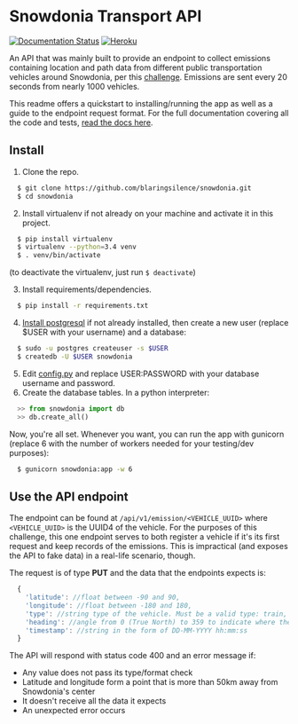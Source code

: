 # Snowdonia Transport API
[![Documentation Status](https://readthedocs.org/projects/snowdonia/badge/?version=latest)](http://snowdonia.readthedocs.io/en/latest/?badge=latest)  [![Heroku](http://heroku-badge.herokuapp.com/?app=snowdonia-transport&style=flat)](http://snowdonia-transport.herokuapp.com)

An API that was mainly built to provide an endpoint to collect emissions containing location and path data from different public transportation vehicles around Snowdonia, per this [challenge](CHALLENGE.md). Emissions are sent every 20 seconds from nearly 1000 vehicles.

This readme offers a quickstart to installing/running the app as well as a guide to the endpoint request format. For the full documentation covering all the code and tests, [read the docs here](http://snowdonia.readthedocs.io/en/latest/).

## Install
1. Clone the repo.

  ```bash
    $ git clone https://github.com/blaringsilence/snowdonia.git
    $ cd snowdonia
  ```
2. Install virtualenv if not already on your machine and activate it in this project.

  ```bash
    $ pip install virtualenv
    $ virtualenv --python=3.4 venv
    $ . venv/bin/activate
  ```
(to deactivate the virtualenv, just run `$ deactivate`)

3. Install requirements/dependencies.

  ```bash
    $ pip install -r requirements.txt
  ```
4. [Install postgresql](http://www.postgresql.org/download/) if not already installed, then create a new user (replace $USER with your username) and a database:

  ```bash
    $ sudo -u postgres createuser -s $USER 
    $ createdb -U $USER snowdonia
  ```
5. Edit [config.py](snowdonia/config.py) and replace USER:PASSWORD with your database username and password.
6. Create the database tables. In a python interpreter:

  ```python
    >> from snowdonia import db
    >> db.create_all()
  ```
Now, you're all set. Whenever you want, you can run the app with gunicorn (replace 6 with the number of workers needed for your testing/dev purposes):

  ```bash
    $ gunicorn snowdonia:app -w 6
  ```

## Use the API endpoint
The endpoint can be found at `/api/v1/emission/<VEHICLE_UUID>` where `<VEHICLE_UUID>` is the UUID4 of the vehicle. For the purposes of this challenge, this one endpoint serves to both register a vehicle if it's its first request and keep records of the emissions. This is impractical (and exposes the API to fake data) in a real-life scenario, though.

The request is of type **PUT** and the data that the endpoints expects is:
```javascript
  {
    'latitude': //float between -90 and 90,
    'longitude': //float between -180 and 180,
    'type': //string type of the vehicle. Must be a valid type: train, tram, taxi, or bus,
    'heading': //angle from 0 (True North) to 359 to indicate where the vehicle is headed,
    'timestamp': //string in the form of DD-MM-YYYY hh:mm:ss
  }
```

The API will respond with status code 400 and an error message if:
- Any value does not pass its type/format check
- Latitude and longitude form a point that is more than 50km away from Snowdonia's center
- It doesn't receive all the data it expects
- An unexpected error occurs
